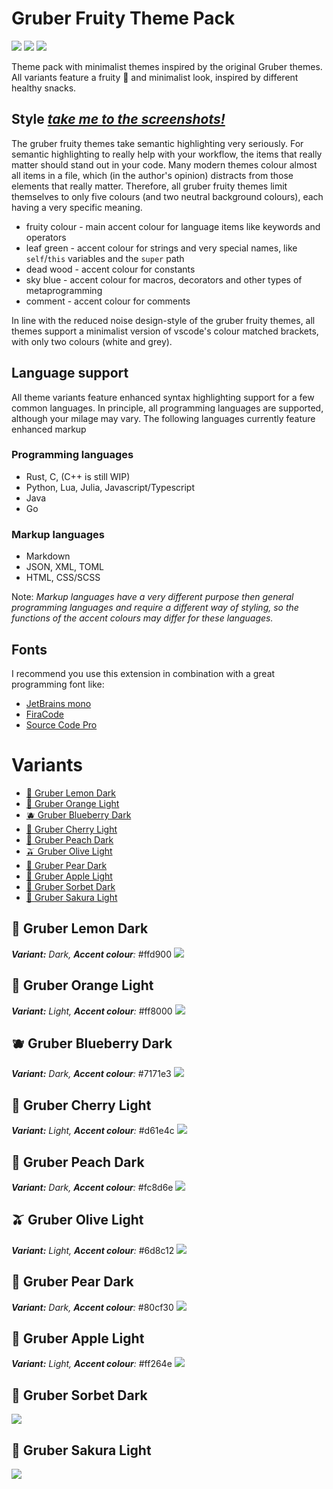 # **Gruber Fruity Theme Pack**
![](https://img.shields.io/visual-studio-marketplace/stars/rw-smups.gruberfruity?style=for-the-badge)
![](https://img.shields.io/visual-studio-marketplace/d/rw-smups.gruberfruity?style=for-the-badge)
![](https://img.shields.io/visual-studio-marketplace/v/rw-smups.gruberfruity?style=for-the-badge)

Theme pack with minimalist themes inspired by the original Gruber themes.
All variants feature a fruity 🫠 and minimalist look, inspired by different
healthy snacks.

## Style [*take me to the screenshots!*](#variants)
The gruber fruity themes take semantic highlighting very seriously. For semantic
highlighting to really help with your workflow, the items that really matter
should stand out in your code. Many modern themes colour almost all items in a file,
which (in the author's opinion) distracts from those elements that really matter.
Therefore, all gruber fruity themes limit themselves to only five colours (and two
neutral background colours), each having a very specific meaning.
- fruity colour - main accent colour for language items like keywords and operators
- leaf green - accent colour for strings and very special names, like `self`/`this` variables and the `super` path
- dead wood - accent colour for constants
- sky blue - accent colour for macros, decorators and other types of metaprogramming
- comment - accent colour for comments

In line with the reduced noise design-style of the gruber fruity themes, all themes
support a minimalist version of vscode's colour matched brackets, with only two
colours (white and grey).

## Language support
All theme variants feature enhanced syntax highlighting support for a few
common languages. In principle, all programming languages are supported, although
your milage may vary. The following languages currently feature enhanced markup 

### Programming languages
- Rust, C, (C++ is still WIP)
- Python, Lua, Julia, Javascript/Typescript
- Java
- Go

### Markup languages
- Markdown
- JSON, XML, TOML
- HTML, CSS/SCSS

Note: *Markup languages have a very different purpose then general programming
languages and require a different way of styling, so the functions of the accent
colours may differ for these languages.*

## Fonts
I recommend you use this extension in combination with a great programming font like:
- [JetBrains mono](https://www.jetbrains.com/lp/mono/)
- [FiraCode](https://github.com/tonsky/FiraCode)
- [Source Code Pro](https://fonts.google.com/specimen/Source+Code+Pro)

# Variants
- [🍋 Gruber Lemon Dark](#🍋-gruber-lemon-dark)
- [🍊 Gruber Orange Light](#🍊-gruber-orange-light)
- [🫐 Gruber Blueberry Dark](#🫐-gruber-blueberry-dark)
- [🍒 Gruber Cherry Light](#🍒-gruber-cherry-light)
- [🍑 Gruber Peach Dark](#🍑-gruber-peach-dark)
- [🫒 Gruber Olive Light](#🫒-gruber-olive-light)
- [🍐 Gruber Pear Dark](#🍐-gruber-pear-dark)
- [🍎 Gruber Apple Light](#🍎-gruber-apple-light)
- [🍧 Gruber Sorbet Dark](#🍧-gruber-sorbet-dark)
- [🌸 Gruber Sakura Light](#🌸-gruber-sakura-light)

## **🍋 Gruber Lemon Dark**
_**Variant:** Dark, **Accent colour**:_ #ffd900
![](./screenshots/Lemon%20Dark.png)

## **🍊 Gruber Orange Light**
_**Variant:** Light, **Accent colour**:_ #ff8000
![](./screenshots/Orange%20Light.png)

## **🫐 Gruber Blueberry Dark**
_**Variant:** Dark, **Accent colour**:_ #7171e3
![](./screenshots/Blueberry%20Dark.png)

## **🍒 Gruber Cherry Light**
_**Variant:** Light, **Accent colour**:_ #d61e4c
![](./screenshots/Cherry%20Light.png)

## **🍑 Gruber Peach Dark**
_**Variant:** Dark, **Accent colour**:_ #fc8d6e
![](./screenshots/Peach%20Dark.png)

## **🫒 Gruber Olive Light**
_**Variant:** Light, **Accent colour**:_ #6d8c12
![](./screenshots/Olive%20Light.png)

## **🍐 Gruber Pear Dark**
_**Variant:** Dark, **Accent colour**:_ #80cf30
![](./screenshots/Pear%20Dark.png)

## **🍎 Gruber Apple Light**
_**Variant:** Light, **Accent colour**:_ #ff264e
![](./screenshots/Apple%20Light.png)

## **🍧 Gruber Sorbet Dark**
![](./screenshots/Sorbet%20Dark.png)

## **🌸 Gruber Sakura Light**
![](./screenshots/Sakura%20Light.png)